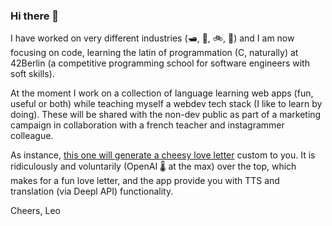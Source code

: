 ### Hi there 👋

I have worked on very different industries (🛥️, 🔪, 🚲, 💬) and I am now focusing on code, learning the latin of programmation (C, naturally) at 42Berlin (a competitive programming school for software engineers with soft skills).

At the moment I work on a collection of language learning web apps (fun, useful or both) while teaching myself a webdev tech stack (I like to learn by doing). These will be shared with the non-dev public as part of a marketing campaign in collaboration with a french teacher and instagrammer colleague.

As instance, [this one will generate a cheesy love letter](https://loveletter-seven.vercel.app/) custom to you. It is ridiculously and voluntarily (OpenAI 🌡️ at the max) over the top, which makes for a fun love letter, and the app provide you with TTS and translation (via Deepl API) functionality.


Cheers,
Leo
<!--
**lmangall/lmangall** is a ✨ _special_ ✨ repository because its `README.md` (this file) appears on your GitHub profile.

Here are some ideas to get you started:

- 🔭 I’m currently working on ...
- 🌱 I’m currently learning ...
- 👯 I’m looking to collaborate on ...
- 🤔 I’m looking for help with ...
- 💬 Ask me about ...
- 📫 How to reach me: ...
- 😄 Pronouns: ...
- ⚡ Fun fact: ...
-->
